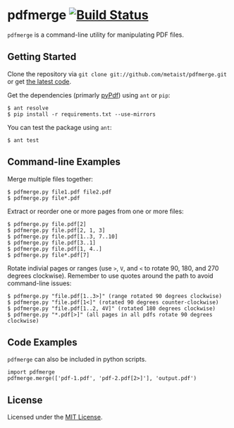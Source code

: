 # pdfmerge [![Build Status][ci-image]][ci-status]
`pdfmerge` is a command-line utility for manipulating PDF files.

## Getting Started
Clone the repository via `git clone git://github.com/metaist/pdfmerge.git`
or get [the latest code](https://github.com/metaist/pdfmerge/zipball/master).

Get the dependencies (primarly [pyPdf][pypdf]) using `ant` or `pip`:

    $ ant resolve
    $ pip install -r requirements.txt --use-mirrors
    
You can test the package using `ant`:

    $ ant test

## Command-line Examples
Merge multiple files together:

    $ pdfmerge.py file1.pdf file2.pdf
    $ pdfmerge.py file*.pdf

Extract or reorder one or more pages from one or more files:

    $ pdfmerge.py file.pdf[2]
    $ pdfmerge.py file.pdf[2, 1, 3]
    $ pdfmerge.py file.pdf[1..3, 7..10]
    $ pdfmerge.py file.pdf[3..1]
    $ pdfmerge.py file.pdf[1, 4..]
    $ pdfmerge.py file*.pdf[7]

Rotate indivial pages or ranges (use `>`, `V`, and `<` to rotate 90, 180, and 270
degrees clockwise). Remember to use quotes around the path to avoid command-line
issues:

    $ pdfmerge.py "file.pdf[1..3>]" (range rotated 90 degrees clockwise)
    $ pdfmerge.py "file.pdf[1<]" (rotated 90 degrees counter-clockwise)
    $ pdfmerge.py "file.pdf[1..2, 4V]" (rotated 180 degrees clockwise)
    $ pdfmerge.py "*.pdf[>]" (all pages in all pdfs rotate 90 degrees clockwise)

## Code Examples
`pdfmerge` can also be included in python scripts.

    import pdfmerge
    pdfmerge.merge(['pdf-1.pdf', 'pdf-2.pdf[2>]'], 'output.pdf')

## License
Licensed under the [MIT License][osi-mit].

[ci-image]: https://secure.travis-ci.org/metaist/pdfmerge.png
[ci-status]: http://travis-ci.org/metaist/pdfmerge
[osi-mit]: http://opensource.org/licenses/MIT
[pypdf]: https://pypi.python.org/pypi/pyPdf
